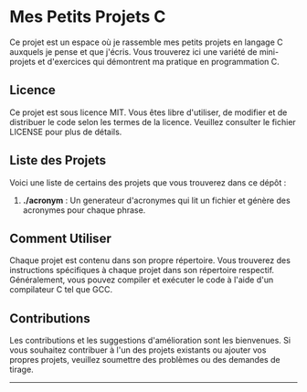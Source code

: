 # Mes Petits Projets C

Ce projet est un espace où je rassemble mes petits projets en langage C auxquels je pense et que j'écris. Vous trouverez ici une variété de mini-projets et d'exercices qui démontrent ma pratique en programmation C.

## Licence

Ce projet est sous licence MIT. Vous êtes libre d'utiliser, de modifier et de distribuer le code selon les termes de la licence. Veuillez consulter le fichier LICENSE pour plus de détails.

## Liste des Projets

Voici une liste de certains des projets que vous trouverez dans ce dépôt :

1. **./acronym** : Un generateur d'acronymes qui lit un fichier et génère des acronymes pour chaque phrase. 

## Comment Utiliser

Chaque projet est contenu dans son propre répertoire. Vous trouverez des instructions spécifiques à chaque projet dans son répertoire respectif. Généralement, vous pouvez compiler et exécuter le code à l'aide d'un compilateur C tel que GCC.

## Contributions

Les contributions et les suggestions d'amélioration sont les bienvenues. Si vous souhaitez contribuer à l'un des projets existants ou ajouter vos propres projets, veuillez soumettre des problèmes ou des demandes de tirage.

---
